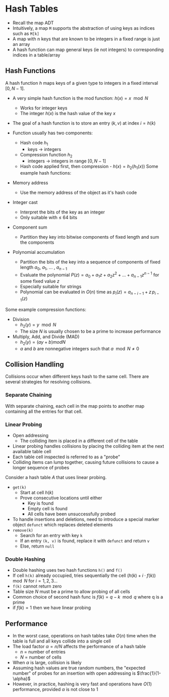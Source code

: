 # Hash Tables

- Recall the map ADT
- Intuitively, a map `M` supports the abstraction of using keys as indices such as `M[k]`
- A map with n keys that are known to be integers in a fixed range is just an array
- A hash function can map general keys (ie not integers) to corresponding indices in a table/array

## Hash Functions

A hash function $h$ maps keys of a given type to integers in a fixed interval $[0,N-1]$.

- A very simple hash function is the mod function: $h(x) = x \mod N$
  - Works for integer keys
  - The integer $h(x)$ is the hash value of the key $x$
- The goal of a hash function is to store an entry $(k,v)$ at index $i = h(k)$
- Function usually has two components:

  - Hash code $h_1$
    - keys -> integers
  - Compression function $h_2$
    - integers -> integers in range $[0,N-1]$
  - Hash code applied first, then compression - $h(x) = h_2(h_1(x))$
    Some example hash functions:

- Memory address
  - Use the memory address of the object as it's hash code
- Integer cast
  - Interpret the bits of the key as an integer
  - Only suitable with $\leq$ 64 bits
- Component sum
  - Partition they key into bitwise components of fixed length and sum the components
- Polynomial accumulation
  - Partition the bits of the key into a sequence of components of fixed length $a_0$, $a_1$, ... , $a_{n-1}$
  - Evaluate the polynomial $P(z) = a_0 + a_1 z + a_2 z^2 + ... + a_{n-1}z^{n-1}$ for some fixed value $z$
  - Especially suitable for strings
  - Polynomial can be evaluated in $O(n)$ time as $p_i(z) = a_{n-i-1} + z\,p_{i-1}(z)$

Some example compression functions:

- Division
  - $h_2(y) = y \mod N$
  - The size $N$ is usually chosen to be a prime to increase performance
- Multiply, Add, and Divide (MAD)
  - $h_2(y) = (ay + b) mod N$
  - $a$ and $b$ are nonnegative integers such that $a \mod N \neq 0$

## Collision Handling

Collisions occur when different keys hash to the same cell. There are several strategies for resolving collisions.

### Separate Chaining

With separate chaining, each cell in the map points to another map containing all the entries for that cell.

### Linear Probing

- Open addressing
  - The colliding item is placed in a different cell of the table
- Linear probing handles collisions by placing the colliding item at the next available table cell
- Each table cell inspected is referred to as a "probe"
- Colliding items can lump together, causing future collisions to cause a longer sequence of probes

Consider a hash table $A$ that uses linear probing.

- `get(k)`
  - Start at cell $h(k)$
  - Prove consecutive locations until either
    - Key is found
    - Empty cell is found
    - All cells have been unsuccessfully probed
- To handle insertions and deletions, need to introduce a special marker object `defunct` which replaces deleted elements
- `remove(k)`
  - Search for an entry with key `k`
  - If an entry `(k, v)` is found, replace it with `defunct` and return `v`
  - Else, return `null`

### Double Hashing

- Double hashing uses two hash functions `h()` and `f()`
- If cell `h(k)` already occupied, tries sequentially the cell $(h(k) + i\cdot f(k)) \mod N$ for $i=1,2,3...$
- `f(k)` cannot return zero
- Table size $N$ must be a prime to allow probing of all cells
- Common choice of second hash func is $f(k) = q - k \mod q$ where q is a prime
- if $f(k) = 1$ then we have linear probing

## Performance

- In the worst case, operations on hash tables take $O(n)$ time when the table is full and all keys collide into a single cell
- The load factor $\alpha = n /N$ affects the performance of a hash table
  - $n$ = number of entries
  - $N$ = number of cells
- When $\alpha$ is large, collision is likely
- Assuming hash values are true random numbers, the "expected number" of probes for an insertion with open addressing is $\frac{1}{1-\alpha}$
- However, in practice, hashing is very fast and operations have $O(1)$ performance, provided $\alpha$ is not close to 1
